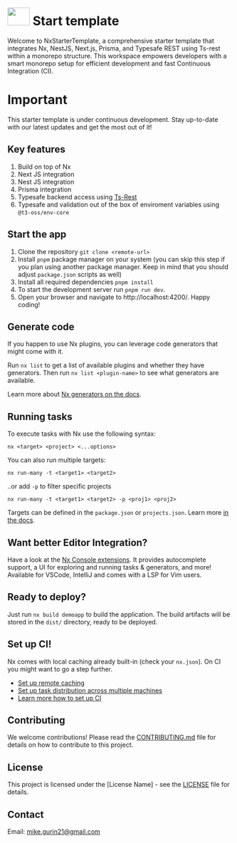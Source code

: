 # <img src="https://raw.githubusercontent.com/nrwl/nx/master/images/nx-logo.png" width="50" height="40" /> Start template

Welcome to NxStarterTemplate, a comprehensive starter template that integrates Nx, NestJS, Next.js, Prisma, and Typesafe REST using Ts-rest within a monorepo structure. This workspace empowers developers with a smart monorepo setup for efficient development and fast Continuous Integration (CI).

# Important
This starter template is under continuous development. Stay up-to-date with our latest updates and get the most out of it!


## Key features
1. Build on top of Nx
2. Next JS integration
3. Nest JS integration
4. Prisma integration
5. Typesafe backend access using [Ts-Rest](https://ts-rest.com/)
6. Typesafe and validation out of the box of enviroment variables using `@t3-oss/env-core`

## Start the app

1. Clone the repository `git clone <remote-url>`
2. Install `pnpm` package manager on your system (you can skip this step if you plan using another package manager. Keep in mind that you should adjust `package.json` scripts as well)
3. Install all required dependencies `pnpm install`
4. To start the development server run `pnpm run dev`.
5. Open your browser and navigate to http://localhost:4200/. Happy coding!

## Generate code

If you happen to use Nx plugins, you can leverage code generators that might come with it.

Run `nx list` to get a list of available plugins and whether they have generators. Then run `nx list <plugin-name>` to see what generators are available.

Learn more about [Nx generators on the docs](https://nx.dev/plugin-features/use-code-generators).

## Running tasks

To execute tasks with Nx use the following syntax:

```
nx <target> <project> <...options>
```

You can also run multiple targets:

```
nx run-many -t <target1> <target2>
```

..or add `-p` to filter specific projects

```
nx run-many -t <target1> <target2> -p <proj1> <proj2>
```

Targets can be defined in the `package.json` or `projects.json`. Learn more [in the docs](https://nx.dev/core-features/run-tasks).

## Want better Editor Integration?

Have a look at the [Nx Console extensions](https://nx.dev/nx-console). It provides autocomplete support, a UI for exploring and running tasks & generators, and more! Available for VSCode, IntelliJ and comes with a LSP for Vim users.

## Ready to deploy?

Just run `nx build demoapp` to build the application. The build artifacts will be stored in the `dist/` directory, ready to be deployed.

## Set up CI!

Nx comes with local caching already built-in (check your `nx.json`). On CI you might want to go a step further.

- [Set up remote caching](https://nx.dev/core-features/share-your-cache)
- [Set up task distribution across multiple machines](https://nx.dev/nx-cloud/features/distribute-task-execution)
- [Learn more how to set up CI](https://nx.dev/recipes/ci)

## Contributing

We welcome contributions! Please read the [CONTRIBUTING.md](CONTRIBUTING.md) file for details on how to contribute to this project.

## License

This project is licensed under the [License Name] - see the [LICENSE](LICENSE) file for details.

## Contact
Email: [mike.gurin21@gmail.com](mailto:mike.gurin21@gmail.com)

